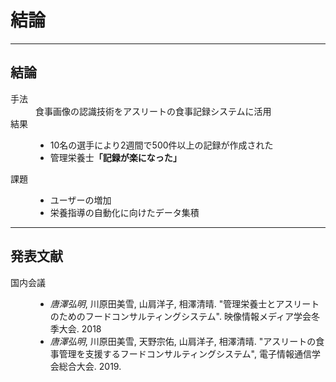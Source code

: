 <!--
- アスリートと管理栄養士のための食事記録システムを開発した
- 実験を通してポジティブな感想を得られた
- さらなるユーザー数の増加と栄養指導の自動化に向けたデータの集積を行う
-->

<!-- transition: flip -->

# 結論

---

## 結論

<dl>
  <dt>手法</dt>
  <dd>食事画像の認識技術をアスリートの食事記録システムに活用</dd>
  <dt>結果</dt>
  <dd>
    <ul>
      <li>10名の選手により2週間で500件以上の記録が作成された</li>
      <li>管理栄養士<strong>「記録が楽になった」</strong></li>
    </ul>
  </dd>
  <dt>課題</dt>
  <dd>
    <ul>
      <li>ユーザーの増加</li>
      <li>栄養指導の自動化に向けたデータ集積</li>
    </ul>
  </dd>
</dl>

---

## 発表文献

<dl class="p90">
  <dt>国内会議</dt>
  <dd>
    <ul class="bib">
      <li><em>唐澤弘明</em>, 川原田美雪, 山肩洋子, 相澤清晴. "管理栄養士とアスリートのためのフードコンサルティングシステム". 映像情報メディア学会冬季大会. 2018</li>
      <li><em>唐澤弘明</em>, 川原田美雪, 天野宗佑, 山肩洋子, 相澤清晴. "アスリートの食事管理を支援するフードコンサルティングシステム", 電子情報通信学会総合大会. 2019.</li>
    </ul>
  </dd>
</dl>
